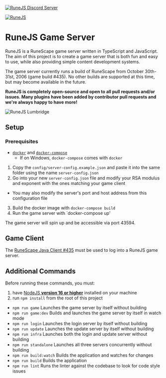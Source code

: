 [![RuneJS Discord Server](https://img.shields.io/discord/678751302297059336?label=RuneJS%20Discord&logo=discord)](https://discord.gg/5P74nSh)

[![RuneJS](https://i.imgur.com/QSXNzwC.png)](https://github.com/runejs/)

# RuneJS Game Server

RuneJS is a RuneScape game server written in TypeScript and JavaScript. The aim of this project is to create a game server that is both fun and easy to use, while also providing simple content development systems.

The game server currently runs a build of RuneScape from October 30th-31st, 2006 (game build #435). No other builds are supported at this time, but may become available in the future.

**RuneJS is completely open-source and open to all pull requests and/or issues. Many plugins have been added by contributor pull requests and we're always happy to have more!**

![RuneJS Lumbridge](https://i.imgur.com/KVCqKSb.png)

## Setup

### Prerequisites

- [`docker`](https://docs.docker.com/get-docker/) and [`docker-compose`](https://docs.docker.com/compose/install/)
  - If on Windows, `docker-compose` comes with `docker`

1. Copy the `config/server-config.example.json` and paste it into the same folder using the name `server-config.json`
2. Go into your new `server-config.json` file and modify your RSA modulus and exponent with the ones matching your game client
  - You may also modify the server's port and host address from this configuration file
3. Build the docker image with `docker-compose build`
4. Run the game server with `docker-compose up'

The game server will spin up and be accessible via port 43594.

## Game Client

The [RuneScape Java Client #435](https://github.com/runejs/refactored-client-435) must be used to log into a RuneJS game server.

## Additional Commands

Before running these commands, you must:

1. have [NodeJS **version 16 or higher**](https://nodejs.org/en/) installed on your machine
2. run `npm install` from the root of this project

* `npm run game` Launches the game server by itself without building
* `npm run game:dev` Builds and launches the game server by itself in watch mode
* `npm run login` Launches the login server by itself without building
* `npm run update` Launches the update server by itself without building
* `npm run infra` Launches both the login and update server without building
* `npm run standalone` Launches all three servers concurrently without building
* `npm run build:watch` Builds the application and watches for changes
* `npm run build` Builds the application
* `npm run lint` Runs the linter against the codebase to look for code style issues
